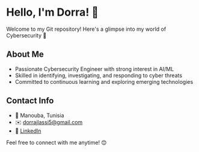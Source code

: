 # Hello, I'm Dorra! 👋
Welcome to my Git repository! Here's a glimpse into my world of Cybersecurity 🚀

## About Me
- Passionate Cybersecurity Engineer with strong interest in AI/ML
- Skilled in identifying, investigating, and responding to cyber threats
- Committed to continuous learning and exploring emerging technologies

## Contact Info
- 📍 Manouba, Tunisia
- ✉️ dorrajlassi5@gmail.com
- 🔗 [LinkedIn](https://www.linkedin.com/in/dorra-jlassi-8767b7194/)

Feel free to connect with me anytime! 😊
